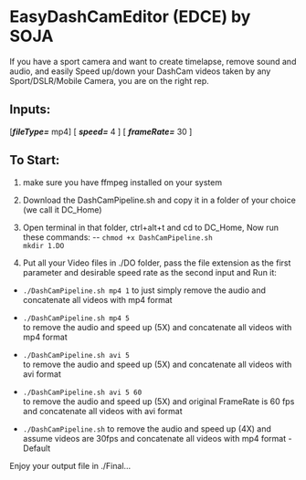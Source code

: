 # EasyDashCamEditor (EDCE) by SOJA
If you have a sport camera and want to create timelapse, remove sound and audio, and easily Speed up/down your DashCam videos taken by any Sport/DSLR/Mobile Camera, you are on the right rep.

## Inputs:
[***fileType=*** mp4]  [ ***speed=*** 4 ] [ ***frameRate=*** 30 ]


## To Start:

1. make sure you have ffmpeg installed on your system

2. Download the DashCamPipeline.sh and copy it in a folder of your choice (we call it DC_Home)
3. Open terminal in that folder, ctrl+alt+t and cd to DC_Home, Now run these commands:
-- `chmod +x DashCamPipeline.sh`  
`mkdir 1.DO` 

2. Put all your Video files in ./DO folder, pass the file extension as the first parameter and desirable speed rate as the second input and Run it:

-	`./DashCamPipeline.sh mp4 1` 
to just simply remove the audio and concatenate all videos with mp4 format

-	`./DashCamPipeline.sh mp4 5`  
to remove the audio and speed up (5X) and concatenate all videos with mp4 format

-	`./DashCamPipeline.sh avi 5`  
to remove the audio and speed up (5X) and concatenate all videos with avi format

-	`./DashCamPipeline.sh avi 5 60`  
to remove the audio and speed up (5X) and original FrameRate is 60 fps and concatenate all videos with avi format

-	`./DashCamPipeline.sh` 
to remove the audio and speed up (4X) and assume videos are 30fps and concatenate all videos with mp4 format - Default


Enjoy your output file in ./Final...


	
  


  
